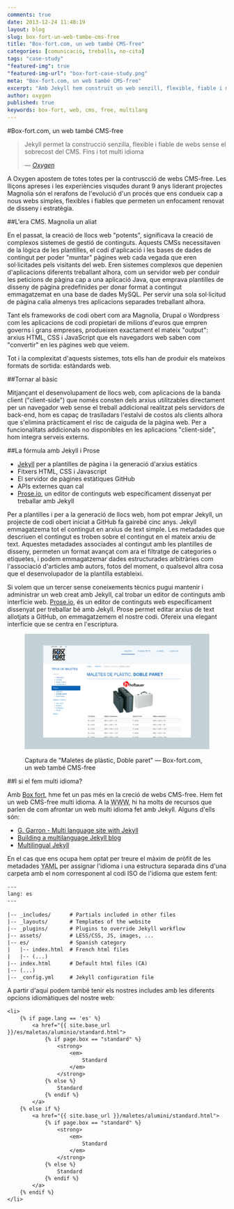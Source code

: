 ```yaml
---
comments: true
date: 2013-12-24 11:48:19
layout: blog
slug: box-fort-un-web-tambe-cms-free
title: "Box-fort.com, un web també CMS-free"
categories: [comunicació, treballs, no-cita]
tags: "case-study"
"featured-img": true
"featured-img-url": "box-fort-case-study.png"
meta: "Box-fort.com, un web també CMS-free"
excerpt: "Amb Jekyll hem construït un web senzill, flexible, fiable i multi idioma sense el sobrecost del CMS."
author: oxygen
published: true
keywords: box-fort, web, cms, free, multilang
---
```


#Box-fort.com, un web també CMS-free

<blockquote>
	<p>Jekyll permet la construcció senzilla, flexible i fiable de webs sense el sobrecost del CMS. Fins i tot multi idioma</p>
	<footer>
		&mdash; <cite><a href="{{ page.url }}" title="{{ page.title }}">Oxygen</a></cite>
	</footer>
</blockquote>

A Oxygen apostem de totes totes per la contruscció de webs CMS-free. Les lliçons apreses i les experiències visqudes durant 9 anys liderant projectes Magnolia són el rerafons de l'evolució d'un procés que ens condueix cap a nous webs simples, flexibles i fiables que permeten un enfocament renovat de disseny i estratègia.

##L'era CMS. Magnolia un aliat

En el passat, la creació de llocs web "potents", significava la creació de complexos sistemes de gestió de continguts. Aquests CMSs necessitaven de la lògica de les plantilles, el codi d'aplicació i les bases de dades de contingut per poder "muntar" pàgines web cada vegada que eren sol·licitades pels visitants del web. Eren sistemes complexos que depenien d'aplicacions diferents treballant alhora, com un servidor web per conduir les peticions de pàgina cap a una aplicació Java, que emprava plantilles de disseny de pàgina predefinides per donar format a contingut emmagatzemat en una base de dades MySQL. Per servir una sola sol·licitud de pàgina calia almenys tres aplicacions separades treballant alhora.

Tant els frameworks de codi obert com ara Magnolia, Drupal o Wordpress com les aplicacions de codi propietari de milions d'euros que empren governs i grans empreses, produeixen exactament el mateix "output": arxius HTML, CSS i JavaScript que els navegadors web saben com "convertir" en les pàgines web que veiem.

Tot i la complexitat d'aquests sistemes, tots ells han de produir els mateixos formats de sortida: estàndards web.

##Tornar al bàsic

Mitjançant el desenvolupament de llocs web, com aplicacions de la banda client ("client-side") que només consten dels arxius utilitzables directament per un navegador web sense el treball addicional realitzat pels servidors de back-end, hom es capaç de traslladars l'estalvi de costos als clients alhora que s'elimina pràcticament el risc de caiguda de la pàgina web. Per a funcionalitats addicionals no disponibles en les aplicacions "client-side", hom integra serveis externs.

##La fórmula amb Jekyll i Prose

- [Jekyll](http://jekyllrb.com/ "Jekyll &bull; Simple, blog-aware, static sites") per a plantilles de pàgina i la generació d'arxius estàtics
- Fitxers HTML, CSS i Javascript
- El servidor de pàgines estàtiques GitHub
- APIs externes quan cal
- [Prose.io](http://prose.io/ "Prose &middot; A Content Editor for GitHub"), un editor de continguts web específicament dissenyat per treballar amb Jekyll

Per a plantilles i per a la generació de llocs web, hom pot emprar Jekyll, un projecte de codi obert iniciat a GitHub fa gairebé cinc anys. Jekyll emmagatzema tot el contingut en arxius de text simple. Les metadades que descriuen el contingut es troben sobre el contingut en el mateix arxiu de text. Aquestes metadades associades al contingut amb les plantilles de disseny, permeten un format avançat com ara el filtratge de categories o etiquetes, i podem emmagatzemar dades estructurades arbitràries com l'associació d'articles amb autors, fotos del moment, o qualsevol altra cosa que el desenvolupador de la plantilla estableixi.

Si volem que un tercer sense coneixements tècnics pugui mantenir i administrar un web creat amb Jekyll, cal trobar un editor de continguts amb interfície web. [Prose.io](http://prose.io/ "Prose &middot; A Content Editor for GitHub"), és un editor de continguts web específicament dissenyat per treballar bé amb Jekyll. Prose permet editar arxius de text allotjats a GitHub, on emmagatzemem el nostre codi. Ofereix una elegant interfície que se centra en l'escriptura.

<figure class="hidden-xs hidden-sm"><img src="/assets/img/box-fort-full-width-snapshot.png" /><figcaption><p>Captura de "Maletes de plàstic, Doble paret" — Box-fort.com, un web també CMS-free</p></figcaption></figure>

##I si el fem multi idioma?

Amb [Box fort](http://www.box-fort.com/ "Boxfort, maletes i contenidors professionals"), hme fet un pas més en la creció de webs CMS-free. Hem fet un web CMS-free multi idioma. A la <abbr title="World Wide Web">WWW</abbr>, hi ha molts de recursos que parlen de com afrontar un web multi idioma fet amb Jekyll. Alguns d'ells són:

- [G. Garron - Multi language site with Jekyll](http://www.garron.me/en/blog/jekyll-multi-language.html "G. Garron - Multi language site with Jekyll")
- [Building a multilanguage Jekyll blog](http://nicoespeon.com/en/2013/04/building-a-multinlingual-jekyll-blog/ "Building a multilanguage Jekyll blog | @nicoespeon")
- [Multilingual Jekyll](http://developmentseed.org/blog/multilingual-jekyll-sites/ "Multilingual Jekyll | Development Seed")

En el cas que ens ocupa hem optat per treure el màxim de pròfit de les metadades <abbr title="YAML Ain't Markup Language">YAML</abbr> per assignar l'idioma i una estructura separada dins d'una carpeta amb el nom corresponent al codi ISO de l'idioma que estem fent:

	---
	lang: es
	---

	|-- _includes/      # Partials included in other files
	|-- _layouts/       # Templates of the website
	|-- _plugins/       # Plugins to override Jekyll workflow
	|-- assets/         # LESS/CSS, JS, images, ...
	|-- es/             # Spanish category
	|   |-- index.html  # French html files
	|   |-- (...)
	|-- index.html      # Default html files (CA)
	|-- (...)
	|-- _config.yml     # Jekyll configuration file

A partir d'aquí podem també tenir els nostres includes amb les diferents opcions idiomàtiques del nostre web:

<pre><code>&#60;li&#62;
	&#123;% if page.lang == 'es' &#37;&#125;
		&#60;a href="&#123;&#123; site.base_url &#125;&#125;/es/maletas/aluminio/standard.html"&#62;
			&#123;&#37; if page.box == "standard" &#37;&#125;
				&#60;strong&#62;
					&#60;em&#62;
						Standard
					&#60;/em&#62;
				&#60;/strong&#62;
			&#123;&#37; else &#37;&#125;
				Standard
			&#123;&#37; endif &#37;&#125;
		&#60;/a&#62;
	&#123;&#37; else if &#37;&#125;
		&#60;a href="&#123;&#123; site.base_url &#125;&#125;/maletes/alumini/standard.html"&#62;
			&#123;&#37; if page.box == "standard" &#37;&#125;
				&#60;strong&#62;
					&#60;em&#62;
						Standard
					&#60;/em&#62;
				&#60;/strong&#62;
			&#123;&#37; else &#37;&#125;
				Standard
			&#123;&#37; endif &#37;&#125;
		&#60;/a&#62;
	&#123;&#37; endif %&#125;
&#60;/li&#62;</code></pre>

